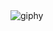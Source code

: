
<div style="display: flex; align-items: flex-start;">
    <div style="flex: 1;">
        <img src="https://github.com/Shizukise/Shizukise/assets/84677281/154f0733-7a40-4707-b61c-4f99cbea996c" alt="giphy" style="max-width: 100%;">
    </div>
</div>



<!--
**Shizukise/Shizukise** is a ✨ _special_ ✨ repository because its `README.md` (this file) appears on your GitHub profile.

Here are some ideas to get you started:

- 🔭 I’m currently working on ...
- 🌱 I’m currently learning ...
- 👯 I’m looking to collaborate on ...
- 🤔 I’m looking for help with ...
- 💬 Ask me about ...
- 📫 How to reach me: ...
- 😄 Pronouns: ...
- ⚡ Fun fact: ...
-->
